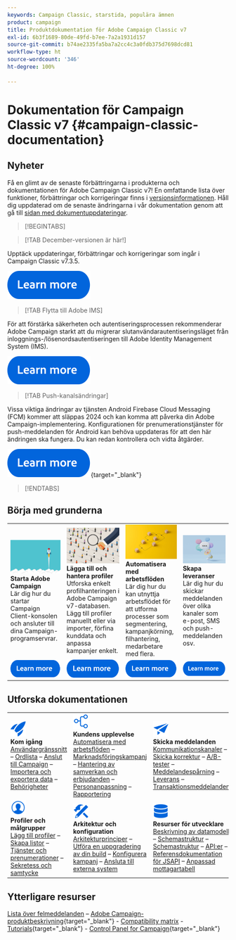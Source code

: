 ```yaml
---
keywords: Campaign Classic, starstida, populära ämnen
product: campaign
title: Produktdokumentation för Adobe Campaign Classic v7
exl-id: 6b3f1689-80de-49fd-b7ee-7a2a1931d157
source-git-commit: b74ae2335fa5ba7a2cc4c3a0fdb375d7698dcd81
workflow-type: ht
source-wordcount: '346'
ht-degree: 100%

---
```


# Dokumentation för Campaign Classic v7 {#campaign-classic-documentation}

<!--![](platform/using/assets/do-not-localize/banner_acc_doc.jpg) -->

## Nyheter

Få en glimt av de senaste förbättringarna i produkterna och dokumentationen för Adobe Campaign Classic v7! En omfattande lista över funktioner, förbättringar och korrigeringar finns i [versionsinformationen](rn/using/latest-release.md).  Håll dig uppdaterad om de senaste ändringarna i vår dokumentation genom att gå till [sidan med dokumentuppdateringar](rn/using/documentation-updates.md).

>[!BEGINTABS]


>[!TAB December-versionen är här!]

Upptäck uppdateringar, förbättringar och korrigeringar som ingår i Campaign Classic v7.3.5.

[![Bild](assets/do-not-localize/learn-more-button.svg)](rn/using/latest-release.md)

>[!TAB Flytta till Adobe IMS]

För att förstärka säkerheten och autentiseringsprocessen rekommenderar Adobe Campaign starkt att du migrerar slutanvändarautentiseringsläget från inloggnings-/lösenordsautentiseringen till Adobe Identity Management System (IMS).

[![Bild](assets/do-not-localize/learn-more-button.svg)](technotes/using/migrate-users-to-ims.md)


>[!TAB Push-kanalsändringar]

Vissa viktiga ändringar av tjänsten Android Firebase Cloud Messaging (FCM) kommer att släppas 2024 och kan komma att påverka din Adobe Campaign-implementering. Konfigurationen för prenumerationstjänster för push-meddelanden för Android kan behöva uppdateras för att den här ändringen ska fungera. Du kan redan kontrollera och vidta åtgärder.

[![bild](assets/do-not-localize/learn-more-button.svg)](https://experienceleague.adobe.com/docs/campaign/technotes-ac/tn-new/push-technote.html?lang=sv){target="_blank"}


>[!ENDTABS]

## Börja med grunderna

<table style="table-layout:fixed">
  <tr style="border: 0;">
    <td>
    <a href="platform/using/launching-adobe-campaign.md"><img src="assets/do-not-localize/start-launch.png"></a></a>
    <div><strong>Starta Adobe Campaign</strong><br/>Lär dig hur du startar Campaign Client-konsolen och ansluter till dina Campaign-programservrar.</div>
    </td>
    <td>
    <a href="platform/using/about-profiles.md"><img src="assets/do-not-localize/start-profiles.png"></a>
    <div><strong>Lägga till och hantera profiler</strong><br/>Utforska enkelt profilhanteringen i Adobe Campaign v7-databasen. Lägg till profiler manuellt eller via importer, förfina kunddata och anpassa kampanjer enkelt.</div>
    </td>
    <td>
    <a href="workflow/using/about-workflows.md"><img src="assets/do-not-localize/start-workflows.jpeg"></a>
    <div><strong>Automatisera med arbetsflöden</strong><br/>Lär dig hur du kan utnyttja arbetsflödet för att utforma processer som segmentering, kampanjkörning, filhantering, medarbetare med flera.
    </div></td>
    <td>
    <a href="delivery/using/steps-about-delivery-creation-steps.md"><img src="assets/do-not-localize/start-deliveries.jpeg"></a>
    <div><strong>Skapa leveranser</strong><br/>Lär dig hur du skickar meddelanden över olika kanaler som e-post, SMS och push-meddelanden osv.</div>
    </td>
  </tr>
  <tr style="border: 0;">
    <td align="center"><a href="platform/using/launching-adobe-campaign.md"><img src="assets/do-not-localize/learn-more-button.svg"></a></td>
    <td align="center"><a href="platform/using/about-profiles.md"><img src="assets/do-not-localize/learn-more-button.svg"></a></td>
    <td align="center"><a href="workflow/using/about-workflows.md"><img src="assets/do-not-localize/learn-more-button.svg"></a></td>
    <td align="center"><a href="delivery/using/steps-about-delivery-creation-steps.md"><img src="assets/do-not-localize/learn-more-button.svg"></a></td>
    </tr>
</table>

## Utforska dokumentationen

<table style="table-layout:auto">
  <tr style="border: 0;">
    <td>
      <img src="assets/do-not-localize/icon-start.svg" width="35px">
    <br/>
      <strong>Kom igång</strong><br/><a href="platform/using/adobe-campaign-workspace.md">Användargränssnitt</a> – <a href="platform/using/ac-glossary.md">Ordlista</a> – <a href="platform/using/launching-adobe-campaign.md">Anslut till Campaign</a> – <a href="platform/using/get-started-data-import-export.md">Importera och exportera data</a> – <a href="platform/using/access-management.md">Behörigheter</a>
    </td>
    <td>
      <img src="assets/do-not-localize/icon-experience.svg" width="35px">
    <br/>
      <strong>Kundens upplevelse</strong><br/><a href="workflow/using/about-workflows.md">Automatisera med arbetsflöden</a> – <a href="campaign/using/setting-up-marketing-campaigns.md">Marknadsföringskampanj</a> – <a href="interaction/using/interaction-and-offer-management.md">Hantering av samverkan och erbjudanden</a> – <a href="delivery/using/about-personalization.md">Personanpassning</a> – <a href="reporting/using/about-adobe-campaign-reporting-tools.md">Rapportering</a>
    </td>
    <td>
      <img src="assets/do-not-localize/icon-send.svg" width="35px">
    <br/>
      <strong>Skicka meddelanden</strong><br/><a href="delivery/using/communication-channels.md">Kommunikationskanaler</a> – <a href="delivery/using/steps-about-delivery-creation-steps.md#sending-a-proof">Skicka korrektur</a> – <a href="delivery/using/get-started-a-b-testing.md">A/B-tester</a> – <a href="delivery/using/about-message-tracking.md">Meddelandespårning</a> – <a href="delivery/using/about-deliverability.md">Leverans</a> – <a href="message-center/using/about-transactional-messaging.md">Transaktionsmeddelanden</a>
    </td>
  </tr>
  <tr style="border: 0;">
    <td>
      <img src="assets/do-not-localize/icon_profile-audience.svg" width="35px">
      <br/>
      <strong>Profiler och målgrupper</strong><br/><a href="platform/using/adding-profiles.md">Lägg till profiler</a> – <a href="platform/using/creating-and-managing-lists.md">Skapa listor</a> – <a href="delivery/using/about-services-and-subscriptions.md">Tjänster och prenumerationer</a> – <a href="platform/using/privacy-management.md">Sekretess och samtycke</a>
    </td>
    <td>
      <img src="assets/do-not-localize/icon-configure.svg" width="35px">
      <br/>
      <strong>Arkitektur och konfiguration</strong><br/><a href="production/using/general-architecture.md">Arkitekturprinciper</a> – <a href="production/using/build-upgrade.md">Utföra en uppgradering av din build</a> – <a href="production/using/configuration.md">Konfigurera kampanj</a> – <a href="installation/using/external-accounts.md">Ansluta till externa system</a>
    </td>
    <td>
      <img src="assets/do-not-localize/icon-dev.svg" width="35px">
      <br/>
      <strong>Resurser för utvecklare</strong><br/><a href="configuration/using/about-data-model.md">Beskrivning av datamodell</a> – <a href="configuration/using/about-schema-reference.md">Schemastruktur</a> – <a href="configuration/using/editing-forms.md">Schemastruktur</a> – <a href="configuration/using/about-web-services.md">API:er</a> – <a href="https://experienceleague.adobe.com/developer/campaign-api/api/index.html?lang=sv">Referensdokumentation för JSAPI</a> – <a href="configuration/using/about-custom-recipient-table.md">Anpassad mottagartabell</a>
    </td>
  </tr>
</table>

## Ytterligare resurser

[Lista över felmeddelanden](https://experienceleague.adobe.com/developer/campaign-errors/error_codes.html?lang=sv) – [Adobe Campaign-produktbeskrivning](https://helpx.adobe.com/se/legal/product-descriptions/adobe-campaign-managed-cloud-services.html){target="_blank"} - [Compatibility matrix](rn/using/compatibility-matrix.md) - [Tutorials](https://experienceleague.adobe.com/docs/campaign-classic-learn/tutorials/overview.html?lang=sv){target="_blank"} - [Control Panel for Campaign](https://experienceleague.adobe.com/docs/control-panel/using/discover-control-panel/key-features.html?lang=sv){target="_blank"}

